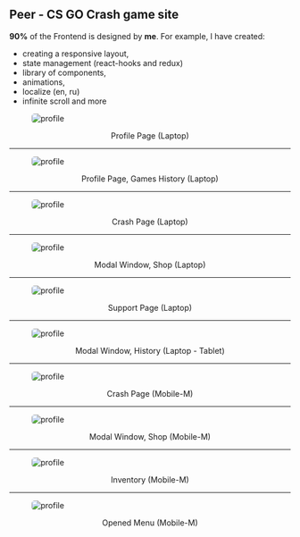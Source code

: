 ## **Peer** - CS GO Crash game site

**90%** of the Frontend is designed by **me**. For example, I have created:

-   creating a responsive layout,
-   state management (react-hooks and redux)
-   library of components,
-   animations,
-   localize (en, ru)
-   infinite scroll and more
<figure>

<img src="profile_1.png"
     alt="profile"
     style="border-radius: 5px;" />

<figcaption style="text-align: center;">Profile Page  (Laptop)</figcaption>

  </figure>
<hr/>
<figure>

<img src="profile_2.png"
     alt="profile"
     style="border-radius: 5px;" />

<figcaption style="text-align: center;">Profile Page, Games History (Laptop)</figcaption>

  </figure>
<hr/>

  <figure>

<img src="crash_laptop.png"
     alt="profile"
     style="border-radius: 5px;" />

<figcaption style="text-align: center;">Crash Page (Laptop)</figcaption>

  </figure>
<hr/>

<figure>

<img src="shop_laptop.png"
     alt="profile"
     style="border-radius: 5px;" />

<figcaption style="text-align: center;">Modal Window, Shop (Laptop)</figcaption>

  </figure>
<hr/>

  <figure>

<img src="support_laptop.png"
     alt="profile"
     style="border-radius: 5px;" />

<figcaption style="text-align: center;">Support Page (Laptop)</figcaption>

  </figure>
<hr/>

<figure>

<img src="modal_history.png"
     alt="profile"
     style="border-radius: 5px;" />

<figcaption style="text-align: center;">Modal Window, History (Laptop - Tablet)</figcaption>

  </figure>

<hr/> 
<figure  >

<img   src="crash_mobileL.png"
     alt="profile"
     style="border-radius: 5px;" />

<figcaption style="text-align: center;">Crash Page (Mobile-M)</figcaption>

  </figure>
  <hr/> 
  <figure  >

<img src="shop_mobileL.png"
     alt="profile"
     style="border-radius: 5px;" />

<figcaption style="text-align: center;">Modal Window, Shop (Mobile-M)</figcaption>

  </figure>

<hr/> 
<figure  >

<img src="inventory_mobileM.png"
     alt="profile"
     style="border-radius: 5px;" />

<figcaption style="text-align: center;">Inventory (Mobile-M)</figcaption>

  </figure>
<hr/> 
  <figure  >

<img src="opened_menu_mobileM.png"
     alt="profile"
     style="border-radius: 5px;" />

<figcaption style="text-align: center;">Opened Menu (Mobile-M)</figcaption>

  </figure>
